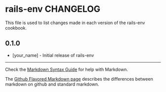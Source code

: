 rails-env CHANGELOG
===================

This file is used to list changes made in each version of the rails-env cookbook.

0.1.0
-----
- [your_name] - Initial release of rails-env

- - -
Check the [Markdown Syntax Guide](http://daringfireball.net/projects/markdown/syntax) for help with Markdown.

The [Github Flavored Markdown page](http://github.github.com/github-flavored-markdown/) describes the differences between markdown on github and standard markdown.
